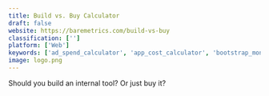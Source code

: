 ```yaml
---
title: Build vs. Buy Calculator
draft: false 
website: https://baremetrics.com/build-vs-buy
classification: ['']
platform: ['Web']
keywords: ['ad_spend_calculator', 'app_cost_calculator', 'bootstrap_money', 'calpal', 'calculations_by_paperform', 'company_of_one', 'cost_of_living_calculator', 'elevator_estimator', 'equity_calculator', 'financial_independence_calculator', 'financial_toolbelt', 'founder_salary_calculator', 'free_ads_spend_calculator', 'knightos', 'mobile_app_revenue_calculator', 'omni_calculator', 'siftery', 'soulver_3_for_mac', 'startup_equity_calculator', 'startup_fundraising_calculator', 'startup_return_calculator', 'unito', 'viral_coefficient_calculator', 'what_is_my_day_rate?']
image: logo.png
---
```

Should you build an internal tool? Or just buy it?